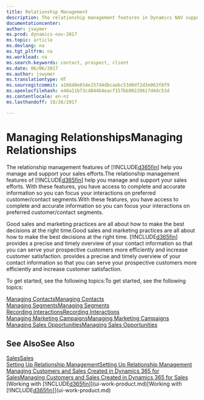 ```yaml
---
title: Relationship Management
description: The relationship management features in Dynamics NAV support your sales efforts and let you access information about contacts and prospects so you can serve customers efficiently.
documentationcenter: 
author: jswymer
ms.prod: dynamics-nav-2017
ms.topic: article
ms.devlang: na
ms.tgt_pltfrm: na
ms.workload: na
ms.search.keywords: contact, prospect, client
ms.date: 06/06/2017
ms.author: jswymer
ms.translationtype: HT
ms.sourcegitcommit: a16640e014e157d4dbcaabc53d0df2d3e063f8f9
ms.openlocfilehash: e48a11b73cd844b4eacf157bb90228617d4dc53d
ms.contentlocale: en-nz
ms.lasthandoff: 10/26/2017

---
```

# <a name="managing-relationships"></a><span data-ttu-id="04b18-103">Managing Relationships</span><span class="sxs-lookup"><span data-stu-id="04b18-103">Managing Relationships</span></span>
<span data-ttu-id="04b18-104">The relationship management features of [!INCLUDE[d365fin](includes/d365fin_md.md)] help you manage and support your sales efforts.</span><span class="sxs-lookup"><span data-stu-id="04b18-104">The relationship management features of [!INCLUDE[d365fin](includes/d365fin_md.md)] help you manage and support your sales efforts.</span></span> <span data-ttu-id="04b18-105">With these features, you have access to complete and accurate information so you can focus your interactions on preferred customer/contact segments.</span><span class="sxs-lookup"><span data-stu-id="04b18-105">With these features, you have access to complete and accurate information so you can focus your interactions on preferred customer/contact segments.</span></span>

<span data-ttu-id="04b18-106">Good sales and marketing practices are all about how to make the best decisions at the right time.</span><span class="sxs-lookup"><span data-stu-id="04b18-106">Good sales and marketing practices are all about how to make the best decisions at the right time.</span></span> [!INCLUDE[d365fin](includes/d365fin_md.md)]<span data-ttu-id="04b18-107"> provides a precise and timely overview of your contact information so that you can serve your prospective customers more efficiently and increase customer satisfaction.</span><span class="sxs-lookup"><span data-stu-id="04b18-107"> provides a precise and timely overview of your contact information so that you can serve your prospective customers more efficiently and increase customer satisfaction.</span></span>

<span data-ttu-id="04b18-108">To get started, see the following topics:</span><span class="sxs-lookup"><span data-stu-id="04b18-108">To get started, see the following topics:</span></span>

[<span data-ttu-id="04b18-109">Managing Contacts</span><span class="sxs-lookup"><span data-stu-id="04b18-109">Managing Contacts</span></span>](marketing-contacts.md)  
[<span data-ttu-id="04b18-110">Managing Segments</span><span class="sxs-lookup"><span data-stu-id="04b18-110">Managing Segments</span></span>](marketing-segments.md)  
[<span data-ttu-id="04b18-111">Recording Interactions</span><span class="sxs-lookup"><span data-stu-id="04b18-111">Recording Interactions</span></span>](marketing-interactions.md)  
[<span data-ttu-id="04b18-112">Managing Marketing Campaigns</span><span class="sxs-lookup"><span data-stu-id="04b18-112">Managing Marketing Campaigns</span></span>](marketing-campaigns.md)  
[<span data-ttu-id="04b18-113">Managing Sales Opportunities</span><span class="sxs-lookup"><span data-stu-id="04b18-113">Managing Sales Opportunities</span></span>](marketing-manage-sales-opportunities.md)

## <a name="see-also"></a><span data-ttu-id="04b18-114">See Also</span><span class="sxs-lookup"><span data-stu-id="04b18-114">See Also</span></span>
[<span data-ttu-id="04b18-115">Sales</span><span class="sxs-lookup"><span data-stu-id="04b18-115">Sales</span></span>](sales-manage-sales.md)  
[<span data-ttu-id="04b18-116">Setting Up Relationship Management</span><span class="sxs-lookup"><span data-stu-id="04b18-116">Setting Up Relationship Management</span></span>](marketing-setup-marketing.md)  
[<span data-ttu-id="04b18-117">Managing Customers and Sales Created in Dynamics 365 for Sales</span><span class="sxs-lookup"><span data-stu-id="04b18-117">Managing Customers and Sales Created in Dynamics 365 for Sales</span></span>](marketing-integrate-dynamicscrm.md)  
<span data-ttu-id="04b18-118">[Working with [!INCLUDE[d365fin](includes/d365fin_md.md)]](ui-work-product.md)</span><span class="sxs-lookup"><span data-stu-id="04b18-118">[Working with [!INCLUDE[d365fin](includes/d365fin_md.md)]](ui-work-product.md)</span></span>  

